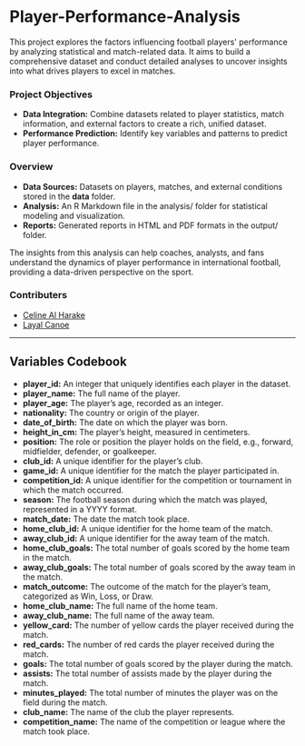 # Player-Performance-Analysis
This project explores the factors influencing football players' performance by analyzing statistical and match-related data. It aims to build a comprehensive dataset and conduct detailed analyses to uncover insights into what drives players to excel in matches.

### Project Objectives
- **Data Integration:** Combine datasets related to player statistics, match information, and external factors to create a rich, unified dataset.
- **Performance Prediction:** Identify key variables and patterns to predict player performance.

### Overview
- **Data Sources:** Datasets on players, matches, and external conditions stored in the **data** folder.
- **Analysis:** An R Markdown file in the analysis/ folder for statistical modeling and visualization.
- **Reports:** Generated reports in HTML and PDF formats in the output/ folder.

The insights from this analysis can help coaches, analysts, and fans understand the dynamics of player performance in international football, providing a data-driven perspective on the sport.

### Contributers
- [Celine Al Harake](https://github.com/CelineHarakee)
- [Layal Canoe](https://github.com/layalcanoe)

---
##  Variables Codebook 
- **player_id:** An integer that uniquely identifies each player in the dataset.
- **player_name:** The full name of the player.
- **player_age:** The player’s age, recorded as an integer.
- **nationality:** The country or origin of the player.
- **date_of_birth:** The date on which the player was born.
- **height_in_cm:** The player’s height, measured in centimeters.
- **position:** The role or position the player holds on the field, e.g., forward, midfielder, defender, or goalkeeper.
- **club_id:** A unique identifier for the player’s club.
- **game_id:** A unique identifier for the match the player participated in.
- **competition_id:** A unique identifier for the competition or tournament in which the match occurred.
- **season:** The football season during which the match was played, represented in a YYYY format.
- **match_date:** The date the match took place.
- **home_club_id:** A unique identifier for the home team of the match.
- **away_club_id:** A unique identifier for the away team of the match.
- **home_club_goals:** The total number of goals scored by the home team in the match.
- **away_club_goals:** The total number of goals scored by the away team in the match.
- **match_outcome:** The outcome of the match for the player’s team, categorized as Win, Loss, or Draw.
- **home_club_name:** The full name of the home team.
- **away_club_name:** The full name of the away team.
- **yellow_card:** The number of yellow cards the player received during the match.
- **red_cards:** The number of red cards the player received during the match.
- **goals:** The total number of goals scored by the player during the match.
- **assists:** The total number of assists made by the player during the match.
- **minutes_played:** The total number of minutes the player was on the field during the match.
- **club_name:** The name of the club the player represents.
- **competition_name:** The name of the competition or league where the match took place.
